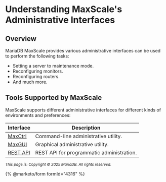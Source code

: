 # Understanding MaxScale's Administrative Interfaces

## Overview

MariaDB MaxScale provides various administrative interfaces can be used to perform the following tasks:

* Setting a server to maintenance mode.
* Reconfiguring monitors.
* Reconfiguring routers.
* And much more.

## Tools Supported by MaxScale

MaxScale supports different administrative interfaces for different kinds of environments and preferences:

| Interface                                                                                     | Description                               |
| --------------------------------------------------------------------------------------------- | ----------------------------------------- |
| [MaxCtrl](administrative-tools-for-mariadb-maxscale-maxctrl/operating-maxscale-with-maxctrl/) | Command-line administrative utility.      |
| [MaxGUI](maxgui/operating-maxscale-with-maxgui/)                                              | Graphical administrative utility.         |
| [REST API](broken-reference)                                                                  | REST API for programmatic administration. |

<sub>_This page is: Copyright © 2025 MariaDB. All rights reserved._</sub>

{% @marketo/form formId="4316" %}

